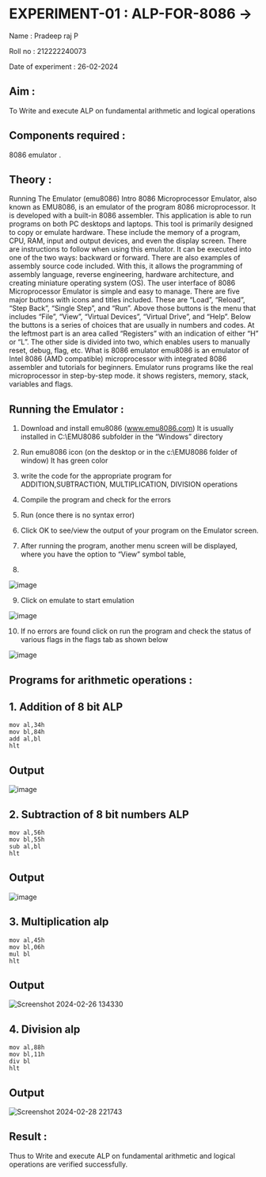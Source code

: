 # EXPERIMENT-01 : ALP-FOR-8086 ->
Name : Pradeep raj P

Roll no : 212222240073

Date of experiment : 26-02-2024

## Aim : 
To Write and execute ALP on fundamental arithmetic and logical operations
## Components required : 
8086  emulator .
## Theory :
Running The Emulator (emu8086) Intro 8086 Microprocessor Emulator, also known as EMU8086, is an emulator of the program 8086 microprocessor. It is developed with a built-in 8086 assembler. This application is able to run programs on both PC desktops and laptops. This tool is primarily designed to copy or emulate hardware. These include the memory of a program, CPU, RAM, input and output devices, and even the display screen. There are instructions to follow when using this emulator. It can be executed into one of the two ways: backward or forward. There are also examples of assembly source code included. With this, it allows the programming of assembly language, reverse engineering, hardware architecture, and creating miniature operating system (OS). The user interface of 8086 Microprocessor Emulator is simple and easy to manage. There are five major buttons with icons and titles included. These are “Load”, “Reload”, “Step Back”, “Single Step”, and “Run”. Above those buttons is the menu that includes “File”, “View”, “Virtual Devices”, “Virtual Drive”, and “Help”. Below the buttons is a series of choices that are usually in numbers and codes. At the leftmost part is an area called “Registers” with an indication of either “H” or “L”. The other side is divided into two, which enables users to manually reset, debug, flag, etc. What is 8086 emulator emu8086 is an emulator of Intel 8086 (AMD compatible) microprocessor with integrated 8086 assembler and tutorials for beginners. Emulator runs programs like the real microprocessor in step-by-step mode. it shows registers, memory, stack, variables and flags.


 ## Running the Emulator :
1.	Download and install emu8086 (www.emu8086.com) It is usually installed in C:\EMU8086 subfolder in the “Windows” directory
2.	Run  emu8086 icon (on the desktop or in the c:\EMU8086 folder of window) It has green color 
 
 
3.	write the code for the appropriate program for ADDITION,SUBTRACTION, MULTIPLICATION,  DIVISION operations 

4.	Compile the program and check for the errors 
5.	Run (once there is no syntax error) 

6.	Click OK to see/view the output of your program on the Emulator screen. 


7.	After running the program, another menu screen will be displayed, where you have the option to “View” symbol table,
8.	 


![image](https://user-images.githubusercontent.com/36288975/189273263-d65baae9-4b8f-4723-afb3-c0ffa4052b04.png)





9.	Click on emulate to start emulation 



![image](https://user-images.githubusercontent.com/36288975/189273273-9bb36ec1-e2e8-4892-8d35-37707332bfdc.png)



10.	If no errors are found click on run the program and check the status of various flags in the flags tab as shown below 



![image](https://user-images.githubusercontent.com/36288975/189273277-113a2a33-4a40-4ff8-95a5-ecd3a1f504fe.png)



## Programs for arithmetic  operations :

## 1. Addition of 8 bit ALP 
```
mov al,34h
mov bl,84h
add al,bl    
hlt
```
## Output  
![image](https://github.com/Pradeeppachiyappan/EXPERIMENT--01-ALP-FOR-8086/assets/118707347/6c384fda-6111-4c1b-8f29-a247a23ec3c6)

## 2. Subtraction of 8 bit numbers  ALP 
```
mov al,56h
mov bl,55h
sub al,bl    
hlt
```
## Output  

![image](https://github.com/Pradeeppachiyappan/EXPERIMENT--01-ALP-FOR-8086/assets/118707347/2cf4cb60-7915-4d8f-b162-bdc092302a85)

## 3. Multiplication alp 
```
mov al,45h
mov bl,06h
mul bl    
hlt
```
## Output  
![Screenshot 2024-02-26 134330](https://github.com/Pradeeppachiyappan/EXPERIMENT--01-ALP-FOR-8086/assets/118707347/ff6a3764-38f7-43b6-8641-258d0d45ae25)

## 4. Division alp 
```
mov al,88h
mov bl,11h
div bl    
hlt
```
## Output  

![Screenshot 2024-02-28 221743](https://github.com/Pradeeppachiyappan/EXPERIMENT--01-ALP-FOR-8086/assets/118707347/ceed88f0-ba51-4933-91c2-eeba7dd71308)

## Result :
 
Thus to Write and execute ALP on fundamental arithmetic and logical operations are verified successfully.
